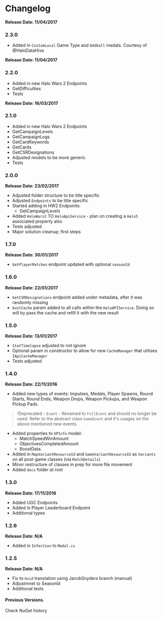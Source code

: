 # Changelog

**Release Date: 11/04/2017**
### 2.3.0
- Added in `CustomLocal` Game Type and `Oddball` medals. Courtesy of @HaloDataHive

**Release Date: 11/04/2017**
### 2.2.0
- Added in new Halo Wars 2 Endpoints
- GetDifficulties
- Tests

**Release Date: 16/03/2017**
### 2.1.0
- Added in new Halo Wars 2 Endpoints
- GetCampaignLevels
- GetCampaignLogs
- GetCardKeywords
- GetCards
- GetCSRDesignations
- Adjusted models to be more generic
- Tests

### 2.0.0
**Release Date: 23/02/2017**
- Adjusted folder structure to be title specific
- Adjusted `Endpoints` to be title specific
- Started adding in HW2 Endpoints:
  - GetCampaignLevels
- Added `HaloWars2` TO `HaloApiService` - plan on creating a `Halo5` associated property also
- Tests adjusted
- Major solution cleanup; first steps

### 1.7.0
**Release Date: 30/01/2017**
- `GetPlayerMatches` endpoint updated with optional `seasonId`

### 1.6.0
**Release Date: 22/01/2017**
- `GetCSRDesignations` endpoint added under metadata, after it was randomly missing
- `bustCache` param added to all calls within the `HaloAPIService`. Doing so will by pass the cache and refill it with the new result

### 1.5.0
**Release Date: 13/01/2017**
- `StatTimelapse` adjusted to not ignore
- Optional param in constructor to allow for new `CacheManager` that utilises `IApiCacheManager`
- Tests adjusted

### 1.4.0
**Release Date: 22/11/2016**
- Added new types of events: Impulses, Medals, Player Spawns, Round Starts, Round Ends, Weapon Drops, Weapon Pickups, and Weapon Pickup Pads.
> !Deprecated - `Event` - Renamed to `FullEvent` and should no longer be used. Refer to the abstract class `GameEvent` and it's usages on the above mentioned new events.
- Added properties to `XPInfo` model:
  - MatchSpeedWinAmount
  - ObjectivesCompletedAmount
  - BoostData.
- Added in `MapVariantResourceId` and `GameVariantResourceId` as `Variants` on all post-game classes (via `MatchDetails`)
- Minor restructure of classes in prep for more file movement
- Added `docs` folder at root

### 1.3.0
**Release Date: 17/11/2016**
- Added UGC Endpoints
- Added in Player Leaderboard Endpoint
- Additional types

### 1.2.6
**Release Date: N/A**
- Added in `Infection` to `Medal.cs`

### 1.2.5
**Release Date: N/A**
- Fix to `Guid` translation using JacobSnyders branch (manual)
- Adjustmnet to SeasonId
- Additional tests

#### Previous Versions.
Check NuGet history
